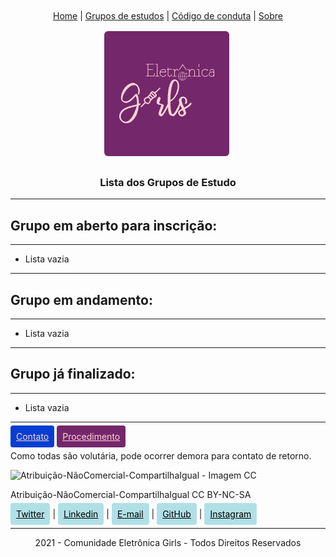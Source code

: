  <div style="text-align:center; padding: 2%">
<a href="https://eletronicagirls.github.io">Home</a> | <a href="https://eletronicagirls.github.io/grupos-estudos/">Grupos de estudos</a> | <a href="https://github.com/eletronicagirls/codigo-conduta/">Código de conduta</a>  | <a href="https://eletronicagirls.github.io/sobre/">Sobre</a>
</div>

<div style="text-align:center;">
<img src="../img/logo.png" alt="Logo">
  <h3>Lista dos Grupos de Estudo</h3>
</div>

---


## Grupo em aberto para inscrição:

---


 - Lista vazia 


---

## Grupo em andamento:
 
---

 - Lista vazia 

---

## Grupo já finalizado:

---

 - Lista vazia 

---

<a style="size: 32; Background: #073ED2; color: #ffd5d5ff; padding: 9px; border-radius: 4px;" href="mailto:eletronicagirls@gmail.com">Contato</a> <a style="size: 32; Background: #74276bff; color: #ffd5d5ff; padding: 9px; border-radius: 4px;" href="https://github.com/eletronicagirls/eletronicagirls.github.io/wiki">Procedimento</a>


Como todas são volutária, pode ocorrer demora para contato de retorno.



![Atribuição-NãoComercial-CompartilhaIgual - Imagem CC](https://licensebuttons.net/l/by-nc-sa/3.0/88x31.png)

Atribuição-NãoComercial-CompartilhaIgual
CC BY-NC-SA


 <a style="size: 32; Background: #B0E0E6; color: #000; padding: 9px; border-radius: 4px;" href="https://twitter.com/eletronicagirls">Twitter</a> | <a style="size: 32; Background: #B0E0E6; color: #000; padding: 9px; border-radius: 4px;" href="https://www.linkedin.com/company/eletronica-girls">Linkedin</a> | <a style="size: 32; Background: #B0E0E6; color: #000; padding: 9px; border-radius: 4px;" href="mailto:eletronicagirls@gmail.com">E-mail</a> | <a style="size: 32; Background: #B0E0E6; color: #000; padding: 9px; border-radius: 4px;" href="https://github.com/eletronicagirls">GitHub</a> | <a style="size: 32; Background: #B0E0E6; color: #000; padding: 9px; border-radius: 4px;" href="https://instagram.com/eletronicagirls">Instagram</a>

---
<div style="text-align:center; size: 10px">
2021 - Comunidade Eletrônica Girls - Todos Direitos Reservados
</div>

